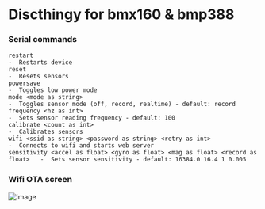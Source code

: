 # Discthingy for bmx160 & bmp388

### Serial commands

```
restart                                                                         -  Restarts device
reset                                                                           -  Resets sensors
powersave                                                                       -  Toggles low power mode
mode <mode as string>                                                           -  Toggles sensor mode (off, record, realtime) - default: record
frequency <hz as int>                                                           -  Sets sensor reading frequency - default: 100
calibrate <count as int>                                                        -  Calibrates sensors
wifi <ssid as string> <password as string> <retry as int>                       -  Connects to wifi and starts web server
sensitivity <accel as float> <gyro as float> <mag as float> <record as float>   -  Sets sensor sensitivity - default: 16384.0 16.4 1 0.005
```

### Wifi OTA screen

![image](https://github.com/cakenes/bmx160-bmp388/assets/25346075/6b132bfd-49a8-4334-a261-514e085df297)
